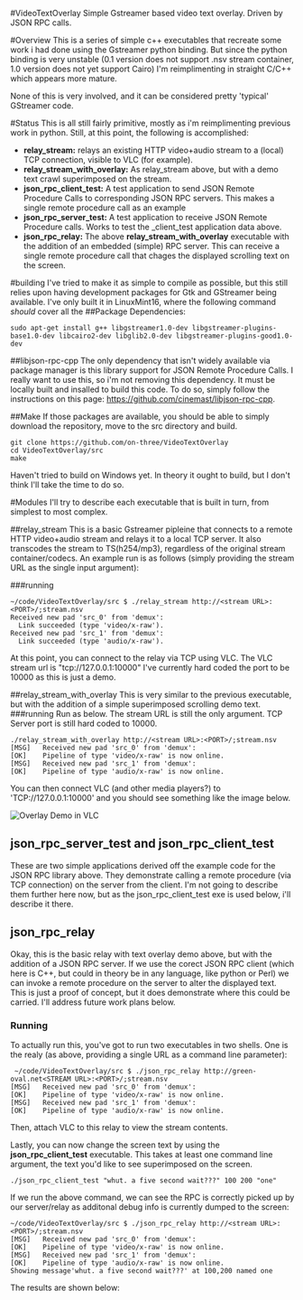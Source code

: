 #VideoTextOverlay
Simple Gstreamer based video text overlay. Driven by JSON RPC calls.


#Overview
This is a series of simple c++ executables that recreate some work i had done using the Gstreamer python binding. But since the python binding is very unstable (0.1 version does not support .nsv stream container, 1.0 version does not yet support Cairo) I'm reimplimenting in straight C/C++ which appears more mature.

None of this is very involved, and it can be considered pretty 'typical' GStreamer code.

#Status
This is all still fairly primitive, mostly as i'm reimplimenting previous work in python. Still, at this point, the following is accomplished:
* **relay_stream:** relays an existing HTTP video+audio stream to a (local) TCP connection, visible to VLC (for example).
* **relay_stream_with_overlay:** As relay_stream above, but with a demo text crawl superimposed on the stream.
* **json_rpc_client_test:** A test application to send JSON Remote Procedure Calls to corresponding JSON RPC servers. This makes a single remote procedure call as an example
* **json_rpc_server_test:** A test application to receive JSON Remote Procedure calls. Works to test the _client_test application data above.
* **json_rpc_relay:** The above **relay_stream_with_overlay** executable with the addition of an embedded (simple) RPC server. This can receive a single remote procedure call that chages the displayed scrolling text on the screen.

#building
I've tried to make it as simple to compile as possible, but this still relies upon having development packages for Gtk and GStreamer being available. I've only built it in LinuxMint16, where the following command _should_ cover all the ##Package Dependencies:

```
sudo apt-get install g++ libgstreamer1.0-dev libgstreamer-plugins-base1.0-dev libcairo2-dev libglib2.0-dev libgstreamer-plugins-good1.0-dev
```

##libjson-rpc-cpp
The only dependency that isn't widely available via package manager is this library support for JSON Remote Procedure Calls. I really want to use this, so i'm not removing this dependency. It must be locally built and insalled to build this code.
To do so, simply follow the instructions on this page: https://github.com/cinemast/libjson-rpc-cpp.

##Make
If those packages are available, you should be able to simply download the repository, move to the src directory and build.

```
git clone https://github.com/on-three/VideoTextOverlay
cd VideoTextOverlay/src
make
```

Haven't tried to build on Windows yet. In theory it ought to build, but I don't think I'll take the time to do so.

#Modules
I'll try to describe each executable that is built in turn, from simplest to most complex.

##relay_stream
This is a basic Gstreamer pipleine that connects to a remote HTTP video+audio stream and relays it to a local TCP server. It also transcodes the stream to TS(h254/mp3), regardless of the original stream container/codecs. An example run is as follows (simply providing the stream URL as the single input argument):


###running
```
~/code/VideoTextOverlay/src $ ./relay_stream http://<stream URL>:<PORT>/;stream.nsv
Received new pad 'src_0' from 'demux':
  Link succeeded (type 'video/x-raw').
Received new pad 'src_1' from 'demux':
  Link succeeded (type 'audio/x-raw').
```
At this point, you can connect to the relay via TCP using VLC. The VLC stream url is "tcp://127.0.0.1:10000"
I've currently hard coded the port to be 10000 as this is just a demo.

##relay_stream_with_overlay
  This is very similar to the previous executable, but with the addition of a simple superimposed scrolling demo text.
###running
Run as below. The stream URL is still the only argument. TCP Server port is still hard coded to 10000.
```
./relay_stream_with_overlay http://<stream URL>:<PORT>/;stream.nsv
[MSG]	Received new pad 'src_0' from 'demux':
[OK]	Pipeline of type 'video/x-raw' is now online.
[MSG]	Received new pad 'src_1' from 'demux':
[OK]	Pipeline of type 'audio/x-raw' is now online.

```
You can then connect VLC (and other media players?) to 'TCP://127.0.0.1:10000' and you should see something like the image below.

![Overlay Demo in VLC](https://github.com/on-three/VideoTextOverlay/blob/master/img/Screenshot%20from%202014-04-28%2018:49:00.png?raw=true)


## json_rpc_server_test and json_rpc_client_test
These are two simple applications derived off the example code for the JSON RPC library above. They demonstrate calling a remote procedure (via TCP connection) on the server from the client.
I'm not going to describe them further here now, but as the json_rpc_client_test exe is used below, i'll describe it there.

## json_rpc_relay
Okay, this is the basic relay with text overlay demo above, but with the addition of a JSON RPC server. If we use the corect JSON RPC client (which here is C++, but could in theory be in any language, like python or Perl) we can invoke a remote procedure on the server to alter the displayed text.
This is just a proof of concept, but it does demonstrate where this could be carried. I'll address future work plans below.

### Running
To actually run this, you've got to run two executables in two shells. One is the realy (as above, providing a single URL as a command line parameter):

```
 ~/code/VideoTextOverlay/src $ ./json_rpc_relay http://green-oval.net<STREAM URL>:<PORT>/;stream.nsv
[MSG]	Received new pad 'src_0' from 'demux':
[OK]	Pipeline of type 'video/x-raw' is now online.
[MSG]	Received new pad 'src_1' from 'demux':
[OK]	Pipeline of type 'audio/x-raw' is now online.

```
Then, attach VLC to this relay to view the stream contents.

Lastly, you can now change the screen text by using the **json_rpc_client_test** executable. This takes at least one command line argument, the text you'd like to see superimposed on the screen.
```
./json_rpc_client_test "whut. a five second wait???" 100 200 "one"
```

If we run the above command, we can see the RPC is correctly picked up by our server/relay as additonal debug info is currently dumped to the screen:
```
~/code/VideoTextOverlay/src $ ./json_rpc_relay http://<stream URL>:<PORT>/;stream.nsv
[MSG]	Received new pad 'src_0' from 'demux':
[OK]	Pipeline of type 'video/x-raw' is now online.
[MSG]	Received new pad 'src_1' from 'demux':
[OK]	Pipeline of type 'audio/x-raw' is now online.
Showing message'whut. a five second wait???' at 100,200 named one
```
The results are shown below:
